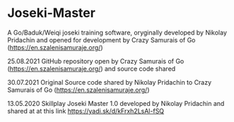 # Joseki-Master
A Go/Baduk/Weiqi joseki training software, oryginally developed by Nikolay Pridachin and opened for development by Crazy Samurais of Go (https://en.szalenisamuraje.org/)

25.08.2021
GitHub repository open by Crazy Samurais of Go (https://en.szalenisamuraje.org/) and source code shared

30.07.2021
Original Source code shared by Nikolay Pridachin to Crazy Samurais of Go (https://en.szalenisamuraje.org/)

13.05.2020
Skillplay Joseki Master 1.0 developed by Nikolay Pridachin and shared at at this link https://yadi.sk/d/kFrxh2LsAl-fSQ
